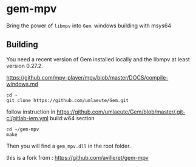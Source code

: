 # gem-mpv

Bring the power of `libmpv` into `Gem`.
windows building with msys64

## Building

You need a recent version of Gem installed locally and the libmpv at least version 0.27.2.

https://github.com/mpv-player/mpv/blob/master/DOCS/compile-windows.md

    cd ~
    git clone https://github.com/umlaeute/Gem.git
    
follow instruction in https://github.com/umlaeute/Gem/blob/master/.git-ci/gitlab-iem.yml 
build:w64 section

    cd ~/gem-mpv
    make

Then you will find a `gem_mpv.dll` in the root folder.

this is a fork from : https://github.com/avilleret/gem-mpv

